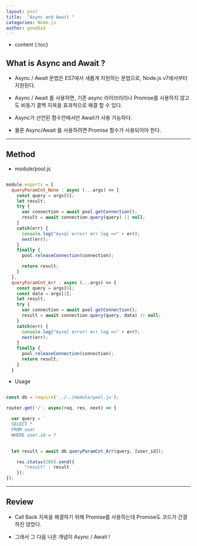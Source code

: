 ```yaml
---
layout: post
title:  "Async and Await "
categories: Node.js
author: goodGid
---
```

* content
{:toc}


## What is Async and Await ? 

* Async / Await 문법은 ES7에서 새롭게 지원하는 문법으로, Node.js v7에서부터 지원된다.

* Async / Await 를 사용하면, 기존 async 라이브러리나 Promise를 사용하지 않고도 비동기 콜백 지옥을 효과적으로 해결 할 수 있다.

* Async가 선언된 함수안에서만 Await가 사용 가능하다.

* 물론 Async/Await 를 사용하려면 Promise 함수가 사용되어야 한다.

---

## Method

* module/pool.js

``` js

module.exports = {
  queryParamCnt_None : async (...args) => {
    const query = args[0];
    let result;
    try {
      var connection = await pool.getConnection();
      result = await connection.query(query) || null;
    }
    catch(err) {
      console.log("mysql error! err log =>" + err);
      next(err);
    }
    finally {
      pool.releaseConnection(connection);

      return result;
    }
  },
  queryParamCnt_Arr : async (...args) => {
    const query = args[0];
    const data = args[1];
    let result;
    try {
      var connection = await pool.getConnection();
      result = await connection.query(query, data) || null;
    }
    catch(err) {
      console.log("mysql error! err log =>" + err);
      next(err);
    }
    finally {
      pool.releaseConnection(connection);
      return result;
    }
  }

```

* Usage

``` js

const db = require('../../module/pool.js');

router.get('/', async(req, res, next) => {
  
  var query = `
  SELECT *
  FROM user
  WHERE user.id = ?
  `

  let result = await db.queryParamCnt_Arr(query, [user_id]);

    res.status(200).send({
       "result" : result
    });
});

```

---

## Review

* Call Back 지옥을 해결하기 위해 Promise를 사용하는데 Promise도 코드가 간결하진 않았다.

* 그래서 그 다음 나온 개념이 Async / Await ! 

